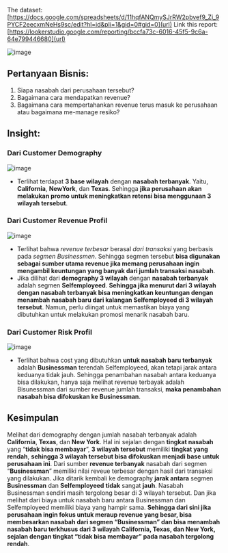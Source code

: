 The dataset: [https://docs.google.com/spreadsheets/d/11hqfANQmySJrRW2pbvef9_Zi_9PYCF2eecxmNeHs9sc/edit?hl=id&pli=1&gid=0#gid=0](url)
Link this report: [https://lookerstudio.google.com/reporting/bccfa73c-6016-45f5-9c6a-64e799446680](url)

![image](https://github.com/user-attachments/assets/9ced51cb-190d-4103-b97e-92916fd58534)

## Pertanyaan Bisnis:
1.	Siapa nasabah dari perusahaan tersebut?
2.	Bagaimana cara mendapatkan revenue?
3.	Bagaimana cara mempertahankan revenue terus masuk ke perusahaan atau bagaimana me-manage resiko?

## Insight: 
### Dari Customer Demography
![image](https://github.com/user-attachments/assets/3f29a920-b44c-4322-8dac-195f1e1c8774)
+ Terlihat terdapat **3 base wilayah** dengan **nasabah terbanyak**. Yaitu, **California**, **NewYork**, dan **Texas**. Sehingga **jika perusahaan akan melakukan promo untuk meningkatkan retensi bisa menggunaan 3 wilayah tersebut**.

### Dari Customer Revenue Profil
![image](https://github.com/user-attachments/assets/dca26194-a619-4616-ae01-5617dbdb9e5d)
+ Terlihat bahwa *revenue terbesar* berasal *dari transaksi* yang berbasis pada *segmen Businessmen*. Sehingga segmen tersebut **bisa digunakan sebagai sumber utama revenue jika memang perusahaan ingin mengambil keuntungan yang banyak dari jumlah transaksi nasabah**.
+ Jika dilihat dari **demography 3 wilayah** dengan **nasabah terbanyak** adalah segmen **Selfemployeed**. **Sehingga jika menurut dari 3 wilayah dengan nasabah terbanyak bisa meningkatkan keuntungan dengan menambah nasabah baru dari kalangan Selfemployeed di 3 wilayah tersebut**. Namun, perlu diingat untuk memastikan biaya yang dibutuhkan untuk melakukan promosi menarik nasabah baru.

### Dari Customer Risk Profil
![image](https://github.com/user-attachments/assets/af1761c4-c8ec-4546-8f55-e8ca204011c9)
+ Terlihat bahwa cost yang dibutuhkan **untuk nasabah baru terbanyak** adalah **Businessman** terendah Selfemployeed, akan tetapi jarak antara keduanya tidak jauh. Sehingga penambahan nasabah antara keduanya bisa dilakukan, hanya saja melihat revenue terbayak adalah Bisunessman dari sumber revenue jumlah transaksi, **maka penambahan nasabah bisa difokuskan ke Businessman**.

## Kesimpulan
Melihat dari demography dengan jumlah nasabah terbanyak adalah **California**, **Texas**, dan **New York**. Hal ini sejalan dengan **tingkat nasabah** yang “**tidak bisa membayar**”, **3 wilayah tersebut** memiliki **tingkat yang rendah**, **sehingga 3 wilayah tersebut bisa difokuskan menjadi base untuk perusahaan ini**.
Dari sumber **revenue terbanyak** nasabah dari segmen “**Businessman**” memiliki nilai reveue terbesar dengan hasil dari transaksi yang dilakukan. Jika ditarik kembali ke demography **jarak antara** segmen **Businessman** dan **Selfemployeed** **tidak** sangat **jauh**. Nasabah Businessman sendiri masih tergolong besar di 3 wilayah tersebut. Dan jika melihat dari biaya untuk nasabah baru antara Businessman dan Selfemployeed memiliki biaya yang hampir sama. **Sehingga dari sini jika perusahaan ingin fokus untuk meraup revenue yang besar, bisa membesarkan nasabah dari segmen “Businessman” dan bisa menambah nasabah baru terkhusus dari 3 wilayah California, Texas, dan New York, sejalan dengan tingkat “tidak bisa membayar” pada nasabah tergolong rendah**.
